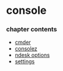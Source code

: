 ﻿
# console
### chapter contents
 
* [cmder](cmder.md)
* [consolez](consolez.md)
* [ndesk options](ndesk_options.md)
* [settings](settings.md)
